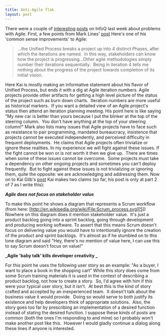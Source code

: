 ```yaml
---
title: Anti-Agile flak
layout: post
---
```


There were a couple of [interesting][1] [posts][2] on InfoQ last week about
problems with Agile. First, a few points from Mark Lines' [post][3] Here's one
of his 'common sense improvements' to Agile:

> ...the Unified Process breaks a project up into 4 distinct Phases, after
which the iterations are named.  In this way, stakeholders can know how the
project is progressing...Other agile methodologies simply number their
iterations sequentially.  Being in iteration 4 tells me nothing about the
progress of the project towards completion of its initial vision.

Here Kai is mostly making an informative statement about his flavor of Unified
Process, but ends it with a dig at Agile iteration numbers.
Agile projects provide other artifacts for getting a high level picture of the
status of the project such as burn down charts.  Iteration numbers are more
useful as historical markers.  If you want a detailed view of an Agile
project's status then attend an iteration planning meeting. His point here is
like saying "My new car is better than yours because I put the blinker at the
top of the steering column.  You don't have anything at the top of your
steering column!" Mark also lists many issues that Agile projects have to face
such as resistance to pair programming, mandated bureaucracy, insistence that
projects cannot be executed independently, and perceived difficulty in
frequent deployments.  He claims that Agile projects often trivialize or
ignore these realities. In my experience we will fight against these issues.
If the fight cannot be won or is not worth it then we give up.  There are
times when some of these issues cannot be overcome.  Some projects must take a
dependency on other ongoing projects and sometimes you can't deploy
frequently.  But to fight against these issues is not trivializing or ignoring
them, quite the opposite: we are acknowledging and addressing them. Now on to
Kai Gilb's [post][4] Kai makes two claims (so far, his post is only at part 2
of 7 as I write this): 

**_Agile does not focus on stakeholder value_**

To make this point he shows a diagram that represents a Scrum workflow (from
here: [http://en.wikipedia.org/wiki/File:Scrum_process.svg][5]) Nowhere on
this diagram does it mention stakeholder value.  It's just a product backlog
going into a sprint backlog, going through development and producing working
software. To assert that this means Scrum doesn't focus on delivering value
you would have to intentionally ignore the creation of the product and sprint
backlogs.  It's almost as if he stumbled on to this lone diagram and said
"Hey, there's no mention of value here, I can use this to say Scrum doesn't
focus on value!"

**_Agile 'baby talk' kills developer creativity _**

For this point he uses the following user story as an example: "As a
buyer, I want to place a book in the shopping cart" While this story does come
from some Scrum training materials it is used in the context of describing a
product backlog, not how to create a story.  So, I'd agree with him if this
were your typical user story, but it isn't.  At best this is the kind of story
crafted and accepted by an inexperienced team.  It doesn't talk about the
business value it would provide.  Doing so would serve to both justify its
existence and help developers think of appropriate solutions.  Also, the story
goes too far by prescribing an implementation of a desired function instead of
stating the desired function. I suppose these kinds of posts are common (both
the ones I'm responding to and mine) so I probably won't make another post
like this.  However I would gladly continue a dialog along these lines if
anyone is interested.

   [1]: http://www.infoq.com/news/2010/03/open-up-debate

   [2]: http://www.infoq.com/news/2010/03/serious-flaws-agile-scrum

   [3]: http://agile.dzone.com/news/agile-development-grows

   [4]: http://gilb.com/blogpost111-7-truths-about-Agile-and-Scrum-that-people-don-t-want-to-hear-Part-0-of-7

   [5]: http://en.wikipedia.org/wiki/File:Scrum_process.svg

